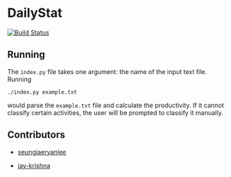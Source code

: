 # DailyStat

[![Build Status](https://travis-ci.org/seungjaeryanlee/dailystat.svg?branch=master)](https://travis-ci.org/seungjaeryanlee/dailystat)

## Running

The `index.py` file takes one argument: the name of the input text file. Running

```
./index.py example.txt
```

would parse the `example.txt` file and calculate the productivity. If it cannot classify certain activities, the user will be prompted to classify it manually.

## Contributors

 * [seungjaeryanlee](https://github.com/seungjaeryanlee)

 * [jay-krishna](https://github.com/jay-krishna)